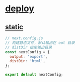 # [deploy](https://nextjs.org/docs/app/building-your-application/deploying)

## [static](https://nextjs.org/docs/app/building-your-application/deploying/static-exports)

```js
// next.config.js
// 构建静态文件，默认输出在 out 目录
// distDir 指定输出目录
const nextConfig = {
  output: 'export',
  distDir: 'html',
};

export default nextConfig;
```
